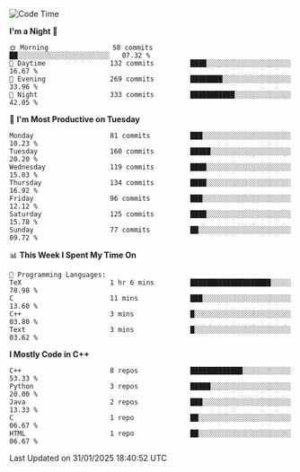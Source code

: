 <!--START_SECTION:waka-->
![Code Time](http://img.shields.io/badge/Code%20Time-256%20hrs%2023%20mins-blue)

**I'm a Night 🦉** 

```text
🌞 Morning                58 commits          ██░░░░░░░░░░░░░░░░░░░░░░░   07.32 % 
🌆 Daytime                132 commits         ████░░░░░░░░░░░░░░░░░░░░░   16.67 % 
🌃 Evening                269 commits         ████████░░░░░░░░░░░░░░░░░   33.96 % 
🌙 Night                  333 commits         ███████████░░░░░░░░░░░░░░   42.05 % 
```
📅 **I'm Most Productive on Tuesday** 

```text
Monday                   81 commits          ███░░░░░░░░░░░░░░░░░░░░░░   10.23 % 
Tuesday                  160 commits         █████░░░░░░░░░░░░░░░░░░░░   20.20 % 
Wednesday                119 commits         ████░░░░░░░░░░░░░░░░░░░░░   15.03 % 
Thursday                 134 commits         ████░░░░░░░░░░░░░░░░░░░░░   16.92 % 
Friday                   96 commits          ███░░░░░░░░░░░░░░░░░░░░░░   12.12 % 
Saturday                 125 commits         ████░░░░░░░░░░░░░░░░░░░░░   15.78 % 
Sunday                   77 commits          ██░░░░░░░░░░░░░░░░░░░░░░░   09.72 % 
```


📊 **This Week I Spent My Time On** 

```text
💬 Programming Languages: 
TeX                      1 hr 6 mins         ████████████████████░░░░░   78.98 % 
C                        11 mins             ███░░░░░░░░░░░░░░░░░░░░░░   13.60 % 
C++                      3 mins              █░░░░░░░░░░░░░░░░░░░░░░░░   03.80 % 
Text                     3 mins              █░░░░░░░░░░░░░░░░░░░░░░░░   03.62 % 
```

**I Mostly Code in C++** 

```text
C++                      8 repos             █████████████░░░░░░░░░░░░   53.33 % 
Python                   3 repos             █████░░░░░░░░░░░░░░░░░░░░   20.00 % 
Java                     2 repos             ███░░░░░░░░░░░░░░░░░░░░░░   13.33 % 
C                        1 repo              ██░░░░░░░░░░░░░░░░░░░░░░░   06.67 % 
HTML                     1 repo              ██░░░░░░░░░░░░░░░░░░░░░░░   06.67 % 
```




 Last Updated on 31/01/2025 18:40:52 UTC
<!--END_SECTION:waka-->
